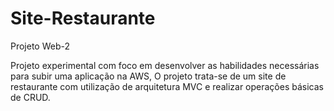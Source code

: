 # Site-Restaurante
Projeto Web-2

Projeto experimental com foco em desenvolver as habilidades necessárias para subir uma aplicação na AWS,
O projeto trata-se de um site de restaurante com utilização de arquitetura MVC e realizar operações
básicas de CRUD.

